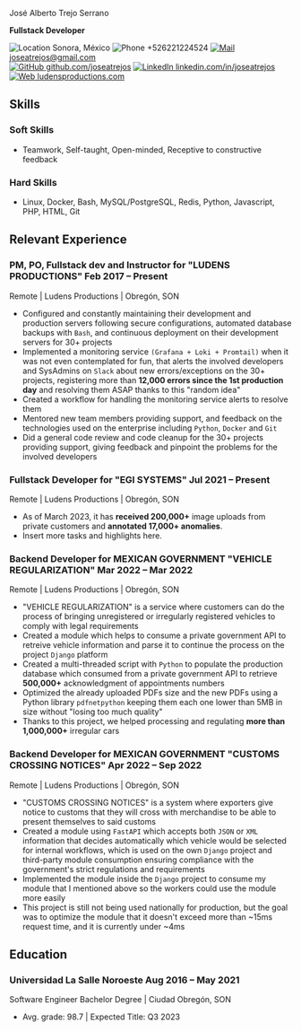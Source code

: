 <link rel="stylesheet" type="text/css" href="../common/resume.css">

<span class="name">José Alberto Trejo Serrano</span>

<span class="info">
<strong>Fullstack Developer</strong>

![Location](https://www.svgrepo.com/show/502747/location-point.svg) Sonora, México
![Phone](https://www.svgrepo.com/show/511098/phone.svg) +526221224524
[![Mail](https://www.svgrepo.com/show/511057/mail.svg) joseatrejos@gmail.com](mailto:joseatrejos@gmail.com)  
[![GitHub](https://www.svgrepo.com/show/507319/github-circle.svg) github.com/joseatrejos](https://github.com/joseatrejos)
[![LinkedIn](https://www.svgrepo.com/show/510045/linkedin.svg) linkedin.com/in/joseatrejos](https://www.linkedin.com/in/joseatrejos/)
[![Web](https://www.svgrepo.com/show/473990/web.svg) ludensproductions.com](https://www.ludensproductions.com)

</span>

## Skills
### Soft Skills
- Teamwork, Self-taught, Open-minded, Receptive to constructive feedback
### Hard Skills
- Linux, Docker, Bash, MySQL/PostgreSQL, Redis, Python, Javascript, PHP, HTML, Git

## Relevant Experience
### PM, PO, Fullstack dev and Instructor for "LUDENS PRODUCTIONS" <time>Feb 2017 – Present</time>
<location> Remote | Ludens Productions | Obregón, SON</location>
- Configured and constantly maintaining their development and production servers following secure configurations, automated database backups with `Bash`, and continuous deployment on their development servers for 30+ projects
- Implemented a monitoring service `(Grafana + Loki + Promtail)` when it was not even contemplated for fun, that alerts the involved developers and SysAdmins on `Slack` about new errors/exceptions on the 30+ projects, registering more than **12,000 errors since the 1st production day** and resolving them ASAP thanks to this "random idea"
- Created a workflow for handling the monitoring service alerts to resolve them
- Mentored new team members providing support, and feedback on the technologies used on the enterprise including `Python`, `Docker` and `Git`
- Did a general code review and code cleanup for the 30+ projects providing support, giving feedback and pinpoint the problems for the involved developers 

### Fullstack Developer for "EGI SYSTEMS" <time>Jul 2021 – Present</time>
<location> Remote | Ludens Productions | Obregón, SON</location>
- As of March 2023, it has **received 200,000+** image uploads from private customers and **annotated 17,000+ anomalies**.
- Insert more tasks and highlights here.

### Backend Developer for MEXICAN GOVERNMENT "VEHICLE REGULARIZATION" <time>Mar 2022 – Mar 2022</time>
<location> Remote | Ludens Productions | Obregón, SON</location>
- "VEHICLE REGULARIZATION" is a service where customers can do the process of bringing unregistered or irregularly registered vehicles to comply with legal requirements
- Created a module which helps to consume a private government API to retreive vehicle information and parse it to continue the process on the project `Django` platform
- Created a multi-threaded script with `Python` to populate the production database which consumed from a private government API to retrieve  **500,000+** acknowledgment of appointments numbers
- Optimized the already uploaded PDFs size and the new PDFs using a Python library `pdfnetpython` keeping them each one lower than 5MB in size without "losing too much quality"
- Thanks to this project, we helped processing and regulating **more than 1,000,000+** irregular cars

### Backend Developer for MEXICAN GOVERNMENT "CUSTOMS CROSSING NOTICES" <time>Apr 2022 – Sep 2022</time>
<location> Remote | Ludens Productions | Obregón, SON</location>
- "CUSTOMS CROSSING NOTICES" is a system where exporters give notice to customs that they will cross with merchandise to be able to present themselves to said customs 
- Created a module using `FastAPI` which accepts both `JSON` or `XML` information that decides automatically which vehicle would be selected for internal workflows, which is used on the own `Django` project and third-party module consumption ensuring compliance with the government's strict regulations and requirements
- Implemented the module inside the `Django` project to consume my module that I mentioned above so the workers could use the module more easily
- This project is still not being used nationally for production, but the goal was to optimize the module that it doesn't exceed more than ~15ms request time, and it is currently under ~4ms

## Education
### Universidad La Salle Noroeste <time>Aug 2016 – May 2021</time>
<location> Software Engineer Bachelor Degree | Ciudad Obregón, SON </location>
- Avg. grade: 98.7 | Expected Title: Q3 2023
